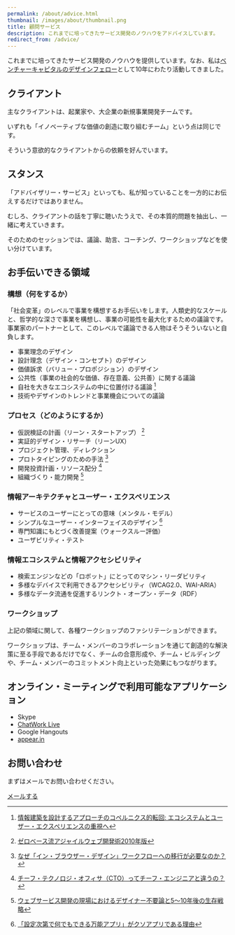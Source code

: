 ```yaml
---
permalink: /about/advice.html
thumbnail: /images/about/thumbnail.png
title: 顧問サービス
description: これまでに培ってきたサービス開発のノウハウをアドバイスしています。
redirect_from: /advice/
---
```


これまでに培ってきたサービス開発のノウハウを提供しています。なお、私は[ベンチャーキャピタルのデザインフェロー](/blog/2014/12/01/design-fellow-at-venture-capital.html)として10年にわたり活動してきました。


## クライアント

主なクライアントは、起業家や、大企業の新規事業開発チームです。

いずれも「イノベーティブな価値の創造に取り組むチーム」という点は同じです。

そういう意欲的なクライアントからの依頼を好んでいます。


## スタンス

「アドバイザリー・サービス」といっても、私が知っていることを一方的にお伝えするだけではありません。

むしろ、クライアントの話を丁寧に聴いたうえで、その本質的問題を抽出し、一緒に考えていきます。

そのためのセッションでは、議論、助言、コーチング、ワークショップなどを使い分けています。


## お手伝いできる領域

### 構想（何をするか）

「社会変革」のレベルで事業を構想するお手伝いをします。人類史的なスケールと、哲学的な深さで事業を構想し、事業の可能性を最大化するための議論です。事業家のパートナーとして、このレベルで議論できる人物はそうそういないと自負します。

- 事業理念のデザイン
- 設計理念（デザイン・コンセプト）のデザイン
- 価値訴求（バリュー・プロポジション）のデザイン
- 公共性（事業の社会的な価値、存在意義、公共善）に関する議論
- 自社を大きなエコシステムの中に位置付ける議論 [^ecosystem]
- 技術やデザインのトレンドと事業機会についての議論

[^ecosystem]: [情報建築を設計するアプローチのコペルニクス的転回: エコシステムとユーザー・エクスペリエンスの重視へ](/blog/2014/04/25/copernican-turn-on-information-architecture.html)

### プロセス（どのようにするか）

- 仮説検証の計画（リーン・スタートアップ） [^lean]
- 実証的デザイン・リサーチ（リーンUX）
- プロジェクト管理、ディレクション
- プロトタイピングのための手法 [^prototyping]
- 開発投資計画・リソース配分 [^cto]
- 組織づくり・能力開発 [^designer-survival]

[^lean]: [ゼロベース流アジャイルウェブ開発術2010年版](/activity/2012/07/09/agile-development.html)
[^cto]: [チーフ・テクノロジ・オフィサ（CTO）ってチーフ・エンジニアと違うの？](/blog/2008/08/31/cto.html)
[^designer-survival]: [ウェブサービス開発の現場におけるデザイナー不要論と5〜10年後の生存戦略](/blog/2014/08/25/web-designer-survival.html)
[^prototyping]: [なぜ「イン・ブラウザー・デザイン」ワークフローへの移行が必要なのか？](/blog/2013/04/18/in_browser.html)

### 情報アーキテクチャとユーザー・エクスペリエンス

- サービスのユーザーにとっての意味（メンタル・モデル）
- シンプルなユーザー・インターフェイスのデザイン [^ui]
- 専門知識にもとづく改善提案（ウォークスルー評価）
- ユーザビリティ・テスト

[^ui]: [「設定次第で何でもできる万能アプリ」がクソアプリである理由](/blog/2013/08/14/why-almighty-apps-are-shit.html)

### 情報エコシステムと情報アクセシビリティ

- 検索エンジンなどの「ロボット」にとってのマシン・リーダビリティ
- 多様なデバイスで利用できるアクセシビリティ（WCAG2.0、WAI-ARIA）
- 多様なデータ流通を促進するリンクト・オープン・データ（RDF）

### ワークショップ

上記の領域に関して、各種ワークショップのファシリテーションができます。

ワークショップは、チーム・メンバーのコラボレーションを通じて創造的な解決策に至る手段であるだけでなく、チームの合意形成や、チーム・ビルディングや、チーム・メンバーのコミットメント向上といった効果にもつながります。

## オンライン・ミーティングで利用可能なアプリケーション

- Skype
- [ChatWork Live](http://blog-ja.chatwork.com/2013/05/chatwork-live.html)
- Google Hangouts
- [appear.in](https://appear.in/)

## お問い合わせ

まずはメールでお問い合わせください。

<div class="commands list">
  <a class="command" href="mailto:hidetoi@gmail.com">メールする</a>
</div>

